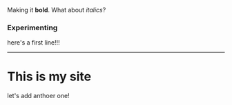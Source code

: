 Making it **bold**. What about *italics*?


### **Experimenting**

here's a first line!!! 

--------

# This is my site

let's add anthoer one!
